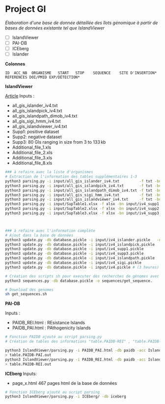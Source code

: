 # Project GI

*Élaboration d'une base de donnée détaillée des îlots génomique à partir de bases de données existante tel que IslandViewer*
 - [ ] IslandViewer
 - [ ] PAI-DB
 - [ ] ICEberg
 - [ ] Islander

**Colonnes**
```
ID	ACC_NB	ORGANISME	START	STOP	SEQUENCE	SITE D'INSERTION*	REFERENCES DOI/PMID	EXP/DÉTECTION*
```

**IslandViewer**

[Article](https://www.ncbi.nlm.nih.gov/pmc/articles/PMC6022643/#sup1)
Inputs :
* all_gis_islander_iv4.txt
* all_gis_islandpick_iv4.txt
* all_gis_islandpath_dimob_iv4.txt
* all_gis_sigi_hmm_iv4.txt
* all_gis_islandviewer_iv4.txt 
* Supp1: positive dataset 
* Supp2: negative dataset 
* Supp3: 80 GIs ranging in size from 3 to 133 kb
* Additional_file_1.xls
* Additional_file_2.xls
* Additional_file_3.xls
* Additional_file_8.xls

```bash
### à refaire avec la liste d'organismes
# Extraction de l'information des tables supplémentaires 1-3 
python3 parsing.py -i input/all_gis_islander_iv4.txt         -f txt -bn input/iv4_islander.pickle
python3 parsing.py -i input/all_gis_islandpick_iv4.txt       -f txt -bn input/iv4_islandpick.pickle
python3 parsing.py -i input/all_gis_islandpath_dimob_iv4.txt -f txt -bn input/iv4_islandpath.pickle
python3 parsing.py -i input/all_gis_sigi_hmm_iv4.txt         -f txt -bn input/iv4_sigi.pickle
python3 parsing.py -i input/all_gis_islandviewer_iv4.txt     -f txt -bn input/iv4.pickle
python3 parsing.py -i input/SupTable1.xlsx -f xlsx -bn input/iv4_supp1.pickle
python3 parsing.py -i input/SupTable2.xlsx -f xlsx -bn input/iv4_supp2.pickle
python3 parsing.py -i input/SupTable3.xlsx -f xlsx -bn input/iv4_supp3.pickle



### à refaire avec l'information complète
# Ajout dans la base de données
python3 update.py -db database.pickle -i input/iv4_islander.pickle   -new
python3 update.py -db database.pickle -i input/iv4_islandpick.pickle
python3 update.py -db database.pickle -i input/iv4_supp1.pickle
python3 update.py -db database.pickle -i input/iv4_supp3.pickle
python3 update.py -db database.pickle -i input/iv4_islandpath.pickle 
python3 update.py -db database.pickle -i input/iv4_sigi.pickle
python3 update.py -db database.pickle -i input/iv4.pickle # (3 heures)

# Création des scripts sh pour executer des recherches de génomes avec **EDirect** sur NCBI Nucleotide
python3 sequences.py -db database.pickle -o sequences/get_sequence.  

# Download des genomes
sh get_sequences.sh

```




**PAI-DB**

Inputs :   
* PAIDB_REI.html : REsistance Islands    
* PAIDB_PAI.html : PAthogenicity Islands

```bash 
# Fonction PAIDB ajouté au script parsing.py
# Création de tables des informations "table.PAIDB-REI" , "table.PAIDB-PAI"

python3 IslandViewer/parsing.py -i PAIDB_PAI.html -db paidb -acc IslandViewer/accession-organisms.txt
> table.PAIDB-PAI.out
python3 IslandViewer/parsing.py -i PAIDB_REI.html -db paidb -acc IslandViewer/accession-organisms.txt
> table.PAIDB-REI.out
```



**ICEberg**
Inputs:
* page_x.html 467 pages html de la base de données
```bash
# Fonction ICEberg ajouté au script parsing
python3 IslandViewer/parsing.py -i ICEberg/ -db iceberg

```
